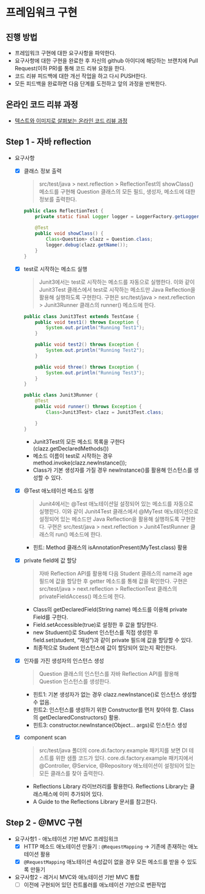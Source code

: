 # 프레임워크 구현

## 진행 방법

* 프레임워크 구현에 대한 요구사항을 파악한다.
* 요구사항에 대한 구현을 완료한 후 자신의 github 아이디에 해당하는 브랜치에 Pull Request(이하 PR)를 통해 코드 리뷰 요청을 한다.
* 코드 리뷰 피드백에 대한 개선 작업을 하고 다시 PUSH한다.
* 모든 피드백을 완료하면 다음 단계를 도전하고 앞의 과정을 반복한다.

## 온라인 코드 리뷰 과정

* [텍스트와 이미지로 살펴보는 온라인 코드 리뷰 과정](https://github.com/next-step/nextstep-docs/tree/master/codereview)

## Step 1 - 자바 reflection

- 요구사항
    - [x] 클래스 정보 출력
      > src/test/java > next.reflection > ReflectionTest의 showClass() 메소드를 구현해 Question 클래스의 모든 필드, 생성자, 메소드에 대한 정보를
      출력한다.
      ```java
      public class ReflectionTest {
          private static final Logger logger = LoggerFactory.getLogger(ReflectionTest.class);
          
          @Test
          public void showClass() {
              Class<Question> clazz = Question.class;
              logger.debug(clazz.getName());
          }
      } 
      ```
    - [x] test로 시작하는 메소드 실행
      > Junit3에서는 test로 시작하는 메소드를 자동으로 실행한다. 이와 같이 Junit3Test 클래스에서 test로 시작하는 메소드만 Java Reflection을 활용해 실행하도록 구현한다.
      구현은 src/test/java > next.reflection > Junit3Runner 클래스의 runner() 메소드에 한다.
        ```java
        public class Junit3Test extends TestCase {
            public void test1() throws Exception {
                System.out.println("Running Test1");
            }

            public void test2() throws Exception {
                System.out.println("Running Test2");
            }

            public void three() throws Exception {
                System.out.println("Running Test3");
            }
        }
         ```
         ```java
         public class Junit3Runner { 
             @Test
             public void runner() throws Exception {
                 Class<Junit3Test> clazz = Junit3Test.class;
 
             }
         }
         ```
        - Junit3Test의 모든 메소드 목록을 구한다(clazz.getDeclaredMethods())
        - 메소드 이름이 test로 시작하는 경우 method.invoke(clazz.newInstance());
        - Class가 기본 생성자를 가질 경우 newInstance()를 활용해 인스턴스를 생성할 수 있다.

    - [x] @Test 애노테이션 메소드 실행
      > Junit4에서는 @Test 애노테이션일 설정되어 있는 메소드를 자동으로 실행한다. 이와 같이 Junit4Test 클래스에서 @MyTest 애노테이션으로 설정되어 있는 메소드만 Java
      Reflection을 활용해 실행하도록 구현한다.
      구현은 src/test/java > next.reflection > Junit4TestRunner 클래스의 run() 메소드에 한다.

        - 힌트: Method 클래스의 isAnnotationPresent(MyTest.class) 활용
    - [x] private field에 값 할당
      > 자바 Reflection API를 활용해 다음 Student 클래스의 name과 age 필드에 값을 할당한 후 getter 메소드를 통해 값을 확인한다. 구현은 src/test/java >
      next.reflection > ReflectionTest 클래스의 privateFieldAccess() 메소드에 한다.
        - Class의 getDeclaredField(String name) 메소드를 이용해 private Field를 구한다.
        - Field.setAccessible(true)로 설정한 후 값을 할당한다.
        - new Studuent()로 Student 인스턴스를 직접 생성한 후 field.set(student, “재성”)과 같이 private 필드에 값을 할당할 수 있다.
        - 최종적으로 Student 인스턴스에 값이 할당되어 있는지 확인한다.
    - [x] 인자를 가진 생성자의 인스턴스 생성
      > Question 클래스의 인스턴스를 자바 Reflection API를 활용해 Question 인스턴스를 생성한다.
        - 힌트1: 기본 생성자가 없는 경우 clazz.newInstance()로 인스턴스 생성할 수 없음.
        - 힌트2: 인스턴스를 생성하기 위한 Constructor를 먼저 찾아야 함. Class의 getDeclaredConstructors() 활용.
        - 힌트3: constructor.newInstance(Object... args)로 인스턴스 생성

    - [x] component scan
      > src/test/java 폴더의 core.di.factory.example 패키지를 보면 DI 테스트를 위한 샘플 코드가 있다.
      core.di.factory.example 패키지에서 @Controller, @Service, @Repository 애노테이션이 설정되어 있는 모든 클래스를 찾아 출력한다.
        - Reflections Library 라이브러리를 활용한다. Reflections Library는 클래스패스에 이미 추가되어 있다.
        - A Guide to the Reflections Library 문서를 참고한다.


## Step 2 - @MVC 구현
- 요구사항1 - 애노테이션 기반 MVC 프레임워크
  - [x] HTTP 메소드 애노테이션 만들기 : `@RequestMapping` -> 기존에 존재하는 애노테이션 활용
  - [x] `@RequestMapping` 애노테이션 속성값이 없을 경우 모든 메소드를 받을 수 있도록 만들기 

- 요구사항2 - 레거시 MVC와 애노테이션 기반 MVC 통합
  - [ ] 이전에 구현되어 있던 컨트롤러를 애노테이션 기반으로 변환작업
